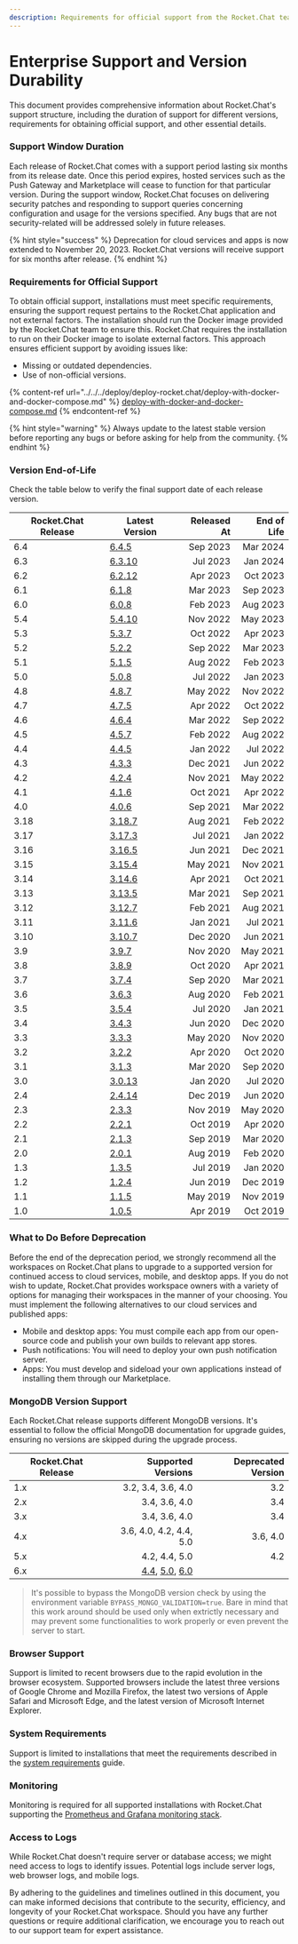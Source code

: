 ```yaml
---
description: Requirements for official support from the Rocket.Chat team
---
```


# Enterprise Support and Version Durability

This document provides comprehensive information about Rocket.Chat's support structure, including the duration of support for different versions, requirements for obtaining official support, and other essential details.

### Support Window Duration

Each release of Rocket.Chat comes with a support period lasting six months from its release date. Once this period expires, hosted services such as the Push Gateway and Marketplace will cease to function for that particular version. During the support window, Rocket.Chat focuses on delivering security patches and responding to support queries concerning configuration and usage for the versions specified. Any bugs that are not security-related will be addressed solely in future releases.

{% hint style="success" %}
Deprecation for cloud services and apps is now extended to November 20, 2023. Rocket.Chat versions will receive support for six months after release.
{% endhint %}

### Requirements for Official Support

To obtain official support, installations must meet specific requirements, ensuring the support request pertains to the Rocket.Chat application and not external factors. The installation should run the Docker image provided by the Rocket.Chat team to ensure this. Rocket.Chat requires the installation to run on their Docker image to isolate external factors. This approach ensures efficient support by avoiding issues like:

* Missing or outdated dependencies.
* Use of non-official versions.

{% content-ref url="../../../deploy/deploy-rocket.chat/deploy-with-docker-and-docker-compose.md" %}
[deploy-with-docker-and-docker-compose.md](../../../deploy/deploy-rocket.chat/deploy-with-docker-and-docker-compose.md)
{% endcontent-ref %}

{% hint style="warning" %}
Always update to the latest stable version before reporting any bugs or before asking for help from the community.
{% endhint %}

### Version End-of-Life

Check the table below to verify the final support date of each release version.

| Rocket.Chat Release | Latest Version                                                          | Released At | End of Life |
| ------------------- | ----------------------------------------------------------------------- | ----------: | ----------: |
| 6.4                 | [6.4.5](https://github.com/RocketChat/Rocket.Chat/releases/tag/6.4.5)   |    Sep 2023 |    Mar 2024 |
| 6.3                 | [6.3.10](https://github.com/RocketChat/Rocket.Chat/releases/tag/6.3.10) |    Jul 2023 |    Jan 2024 |
| 6.2                 | [6.2.12](https://github.com/RocketChat/Rocket.Chat/releases/tag/6.2.12) |    Apr 2023 |    Oct 2023 |
| 6.1                 | [6.1.8](https://github.com/RocketChat/Rocket.Chat/releases/tag/6.1.8)   |    Mar 2023 |    Sep 2023 |
| 6.0                 | [6.0.8](https://github.com/RocketChat/Rocket.Chat/releases/tag/6.0.8)   |    Feb 2023 |    Aug 2023 |
| 5.4                 | [5.4.10](https://github.com/RocketChat/Rocket.Chat/releases/tag/5.4.10) |    Nov 2022 |    May 2023 |
| 5.3                 | [5.3.7](https://github.com/RocketChat/Rocket.Chat/releases/tag/5.3.7)   |    Oct 2022 |    Apr 2023 |
| 5.2                 | [5.2.2](https://github.com/RocketChat/Rocket.Chat/releases/tag/5.2.2)   |    Sep 2022 |    Mar 2023 |
| 5.1                 | [5.1.5](https://github.com/RocketChat/Rocket.Chat/releases/tag/5.1.5)   |    Aug 2022 |    Feb 2023 |
| 5.0                 | [5.0.8](https://github.com/RocketChat/Rocket.Chat/releases/tag/5.0.8)   |    Jul 2022 |    Jan 2023 |
| 4.8                 | [4.8.7](https://github.com/RocketChat/Rocket.Chat/releases/tag/4.8.7)   |    May 2022 |    Nov 2022 |
| 4.7                 | [4.7.5](https://github.com/RocketChat/Rocket.Chat/releases/tag/4.7.5)   |    Apr 2022 |    Oct 2022 |
| 4.6                 | [4.6.4](https://github.com/RocketChat/Rocket.Chat/releases/tag/4.6.4)   |    Mar 2022 |    Sep 2022 |
| 4.5                 | [4.5.7](https://github.com/RocketChat/Rocket.Chat/releases/tag/4.5.7)   |    Feb 2022 |    Aug 2022 |
| 4.4                 | [4.4.5](https://github.com/RocketChat/Rocket.Chat/releases/tag/4.4.5)   |    Jan 2022 |    Jul 2022 |
| 4.3                 | [4.3.3](https://github.com/RocketChat/Rocket.Chat/releases/tag/4.3.3)   |    Dec 2021 |    Jun 2022 |
| 4.2                 | [4.2.4](https://github.com/RocketChat/Rocket.Chat/releases/tag/4.2.4)   |    Nov 2021 |    May 2022 |
| 4.1                 | [4.1.6](https://github.com/RocketChat/Rocket.Chat/releases/tag/4.1.6)   |    Oct 2021 |    Apr 2022 |
| 4.0                 | [4.0.6](https://github.com/RocketChat/Rocket.Chat/releases/tag/4.0.6)   |    Sep 2021 |    Mar 2022 |
| 3.18                | [3.18.7](https://github.com/RocketChat/Rocket.Chat/releases/tag/3.18.7) |    Aug 2021 |    Feb 2022 |
| 3.17                | [3.17.3](https://github.com/RocketChat/Rocket.Chat/releases/tag/3.17.3) |    Jul 2021 |    Jan 2022 |
| 3.16                | [3.16.5](https://github.com/RocketChat/Rocket.Chat/releases/tag/3.16.5) |    Jun 2021 |    Dec 2021 |
| 3.15                | [3.15.4](https://github.com/RocketChat/Rocket.Chat/releases/tag/3.15.4) |    May 2021 |    Nov 2021 |
| 3.14                | [3.14.6](https://github.com/RocketChat/Rocket.Chat/releases/tag/3.14.6) |    Apr 2021 |    Oct 2021 |
| 3.13                | [3.13.5](https://github.com/RocketChat/Rocket.Chat/releases/tag/3.13.5) |    Mar 2021 |    Sep 2021 |
| 3.12                | [3.12.7](https://github.com/RocketChat/Rocket.Chat/releases/tag/3.12.7) |    Feb 2021 |    Aug 2021 |
| 3.11                | [3.11.6](https://github.com/RocketChat/Rocket.Chat/releases/tag/3.11.6) |    Jan 2021 |    Jul 2021 |
| 3.10                | [3.10.7](https://github.com/RocketChat/Rocket.Chat/releases/tag/3.10.7) |    Dec 2020 |    Jun 2021 |
| 3.9                 | [3.9.7](https://github.com/RocketChat/Rocket.Chat/releases/tag/3.9.7)   |    Nov 2020 |    May 2021 |
| 3.8                 | [3.8.9](https://github.com/RocketChat/Rocket.Chat/releases/tag/3.8.9)   |    Oct 2020 |    Apr 2021 |
| 3.7                 | [3.7.4](https://github.com/RocketChat/Rocket.Chat/releases/tag/3.7.4)   |    Sep 2020 |    Mar 2021 |
| 3.6                 | [3.6.3](https://github.com/RocketChat/Rocket.Chat/releases/tag/3.6.3)   |    Aug 2020 |    Feb 2021 |
| 3.5                 | [3.5.4](https://github.com/RocketChat/Rocket.Chat/releases/tag/3.5.4)   |    Jul 2020 |    Jan 2021 |
| 3.4                 | [3.4.3](https://github.com/RocketChat/Rocket.Chat/releases/tag/3.4.3)   |    Jun 2020 |    Dec 2020 |
| 3.3                 | [3.3.3](https://github.com/RocketChat/Rocket.Chat/releases/tag/3.3.3)   |    May 2020 |    Nov 2020 |
| 3.2                 | [3.2.2](https://github.com/RocketChat/Rocket.Chat/releases/tag/3.2.2)   |    Apr 2020 |    Oct 2020 |
| 3.1                 | [3.1.3](https://github.com/RocketChat/Rocket.Chat/releases/tag/3.1.3)   |    Mar 2020 |    Sep 2020 |
| 3.0                 | [3.0.13](https://github.com/RocketChat/Rocket.Chat/releases/tag/3.0.13) |    Jan 2020 |    Jul 2020 |
| 2.4                 | [2.4.14](https://github.com/RocketChat/Rocket.Chat/releases/tag/2.4.14) |    Dec 2019 |    Jun 2020 |
| 2.3                 | [2.3.3](https://github.com/RocketChat/Rocket.Chat/releases/tag/2.3.3)   |    Nov 2019 |    May 2020 |
| 2.2                 | [2.2.1](https://github.com/RocketChat/Rocket.Chat/releases/tag/2.2.1)   |    Oct 2019 |    Apr 2020 |
| 2.1                 | [2.1.3](https://github.com/RocketChat/Rocket.Chat/releases/tag/2.1.3)   |    Sep 2019 |    Mar 2020 |
| 2.0                 | [2.0.1](https://github.com/RocketChat/Rocket.Chat/releases/tag/2.0.1)   |    Aug 2019 |    Feb 2020 |
| 1.3                 | [1.3.5](https://github.com/RocketChat/Rocket.Chat/releases/tag/1.3.5)   |    Jul 2019 |    Jan 2020 |
| 1.2                 | [1.2.4](https://github.com/RocketChat/Rocket.Chat/releases/tag/1.2.4)   |    Jun 2019 |    Dec 2019 |
| 1.1                 | [1.1.5](https://github.com/RocketChat/Rocket.Chat/releases/tag/1.1.5)   |    May 2019 |    Nov 2019 |
| 1.0                 | [1.0.5](https://github.com/RocketChat/Rocket.Chat/releases/tag/1.0.5)   |    Apr 2019 |    Oct 2019 |

### What to Do Before Deprecation

Before the end of the deprecation period, we strongly recommend all the workspaces on Rocket.Chat plans to upgrade to a supported version for continued access to cloud services, mobile, and desktop apps. If you do not wish to update, Rocket.Chat provides workspace owners with a variety of options for managing their workspaces in the manner of your choosing. You must implement the following alternatives to our cloud services and published apps:

* Mobile and desktop apps: You must compile each app from our open-source code and publish your own builds to relevant app stores.
* Push notifications: You will need to deploy your own push notification server.
* Apps: You must develop and sideload your own applications instead of installing them through our Marketplace.

### MongoDB Version Support

Each Rocket.Chat release supports different MongoDB versions. It's essential to follow the official MongoDB documentation for upgrade guides, ensuring no versions are skipped during the upgrade process.

| Rocket.Chat Release |                                                                                                                                                                                                                                      Supported Versions | Deprecated Version |
| ------------------- | ------------------------------------------------------------------------------------------------------------------------------------------------------------------------------------------------------------------------------------------------------: | -----------------: |
| 1.x                 |                                                                                                                                                                                                                                      3.2, 3.4, 3.6, 4.0 |                3.2 |
| 2.x                 |                                                                                                                                                                                                                                           3.4, 3.6, 4.0 |                3.4 |
| 3.x                 |                                                                                                                                                                                                                                           3.4, 3.6, 4.0 |                3.4 |
| 4.x                 |                                                                                                                                                                                                                                 3.6, 4.0, 4.2, 4.4, 5.0 |           3.6, 4.0 |
| 5.x                 |                                                                                                                                                                                                                                           4.2, 4.4, 5.0 |                4.2 |
| 6.x                 | [4.4](https://www.mongodb.com/docs/manual/release-notes/4.4-upgrade-replica-set/), [5.0](https://www.mongodb.com/docs/manual/release-notes/5.0-upgrade-replica-set/), [6.0](https://www.mongodb.com/docs/manual/release-notes/6.0-upgrade-replica-set/) |                    |

> It's possible to bypass the MongoDB version check by using the environment variable `BYPASS_MONGO_VALIDATION=true`. Bare in mind that this work around should be used only when extrictly necessary and may prevent some functionalities to work properly or even prevent the server to start.

### Browser Support

Support is limited to recent browsers due to the rapid evolution in the browser ecosystem. Supported browsers include the latest three versions of Google Chrome and Mozilla Firefox, the latest two versions of Apple Safari and Microsoft Edge, and the latest version of Microsoft Internet Explorer.

### System Requirements

Support is limited to installations that meet the requirements described in the [system requirements](../../../deploy/deploy-rocket.chat/system-requirements.md) guide.

### **Monitoring**

Monitoring is required for all supported installations with Rocket.Chat supporting the [Prometheus and Grafana monitoring stack](https://github.com/RocketChat/Rocket.Chat.Metrics).

### Access to Logs

While Rocket.Chat doesn't require server or database access; we might need access to logs to identify issues. Potential logs include server logs, web browser logs, and mobile logs.

By adhering to the guidelines and timelines outlined in this document, you can make informed decisions that contribute to the security, efficiency, and longevity of your Rocket.Chat workspace. Should you have any further questions or require additional clarification, we encourage you to reach out to our support team for expert assistance.
